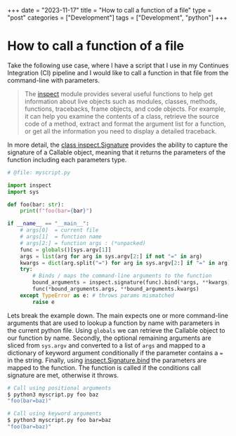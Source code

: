 +++
date = "2023-11-17"
title = "How to call a function of a file"
type = "post"
categories = ["Development"]
tags = ["Development", "python"]
+++

# How to call a function of a file

Take the following use case, where I have a script that I use in my Continues Integration (CI) pipeline and I would like to call a function in that file from the command-line with parameters.

> The [inspect](https://docs.python.org/3/library/inspect.html) module provides several useful functions to help get information about live objects such as modules, classes, methods, functions, tracebacks, frame objects, and code objects. For example, it can help you examine the contents of a class, retrieve the source code of a method, extract and format the argument list for a function, or get all the information you need to display a detailed traceback.

In more detail, the [class inspect.Signature](https://docs.python.org/3/library/inspect.html#inspect.Signature) provides the ability to capture the signature of a Callable object, meaning that it returns the parameters of the function including each parameters type.

```py
# @file: myscript.py

import inspect
import sys

def foo(bar: str):
    print(f"foo(bar={bar}")

if __name__ == "__main__":
    # args[0]  = current file
    # args[1]  = function name
    # args[2:] = function args : (*unpacked)
    func = globals()[sys.argv[1]]
    args = list(arg for arg in sys.argv[2:] if not "=" in arg)
    kwargs = dict(arg.split("=") for arg in sys.argv[2:] if "=" in arg)
    try:
        # Binds / maps the command-line arguments to the function
        bound_arguments = inspect.signature(func).bind(*args, **kwargs)
        func(*bound_arguments.args, **bound_arguments.kwargs)
    except TypeError as e: # throws params mismatched
        raise e
```

Lets break the example down.
The main expects one or more command-line arguments that are used to lookup a function by name with parameters in the current python file.
Using `globals` we can retrieve the Callable object to our function by name. Secondly, the optional remaining arguments are sliced from `sys.argv` and converted to a list of `args` and mapped to a dictionary of keyword argument conditionally if the parameter contains a `=` in the string. Finally, using [inspect.Signature.bind](https://docs.python.org/3/library/inspect.html#inspect.Signature.bind) the parameters are mapped to the function. The function is called if the conditions call signature are met, otherwise it throws.


```sh
# Call using positional arguments
$ python3 myscript.py foo baz
"foo(bar=baz)"
```

```sh
# Call using keyword arguments
$ python3 myscript.py foo bar=baz
"foo(bar=baz)"
```

